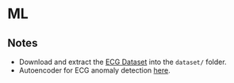 # ML

## Notes

- Download and extract the [ECG Dataset](https://www.kaggle.com/datasets/raufmomin/eeg-and-ecg-datasets) into the `dataset/` folder.
- Autoencoder for ECG anomaly detection [here](https://www.kaggle.com/code/ripcurl/11-dl-auto-encoders).
